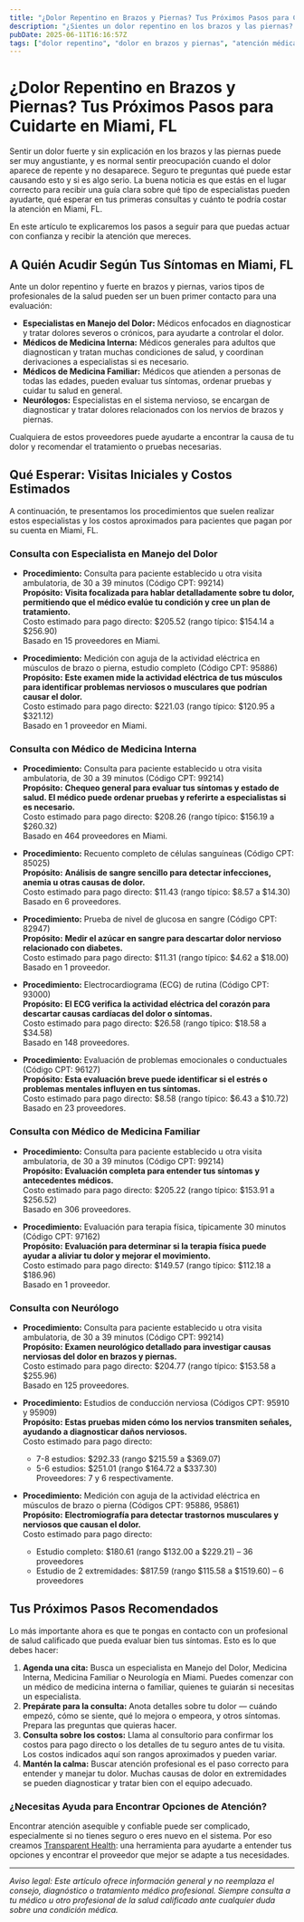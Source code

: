 ```yaml
---
title: "¿Dolor Repentino en Brazos y Piernas? Tus Próximos Pasos para Cuidarte en Miami, FL"
description: "¿Sientes un dolor repentino en los brazos y las piernas? Descubre a qué especialista acudir, qué esperar y los costos aproximados para recibir atención en Miami, FL."
pubDate: 2025-06-11T16:16:57Z
tags: ["dolor repentino", "dolor en brazos y piernas", "atención médica en Miami", "manejo del dolor", "neurología", "medicina interna", "medicina familiar", "costos de atención médica"]
---
```


# ¿Dolor Repentino en Brazos y Piernas? Tus Próximos Pasos para Cuidarte en Miami, FL

Sentir un dolor fuerte y sin explicación en los brazos y las piernas puede ser muy angustiante, y es normal sentir preocupación cuando el dolor aparece de repente y no desaparece. Seguro te preguntas qué puede estar causando esto y si es algo serio. La buena noticia es que estás en el lugar correcto para recibir una guía clara sobre qué tipo de especialistas pueden ayudarte, qué esperar en tus primeras consultas y cuánto te podría costar la atención en Miami, FL.

En este artículo te explicaremos los pasos a seguir para que puedas actuar con confianza y recibir la atención que mereces.

## A Quién Acudir Según Tus Síntomas en Miami, FL

Ante un dolor repentino y fuerte en brazos y piernas, varios tipos de profesionales de la salud pueden ser un buen primer contacto para una evaluación:

- **Especialistas en Manejo del Dolor:** Médicos enfocados en diagnosticar y tratar dolores severos o crónicos, para ayudarte a controlar el dolor.
- **Médicos de Medicina Interna:** Médicos generales para adultos que diagnostican y tratan muchas condiciones de salud, y coordinan derivaciones a especialistas si es necesario.
- **Médicos de Medicina Familiar:** Médicos que atienden a personas de todas las edades, pueden evaluar tus síntomas, ordenar pruebas y cuidar tu salud en general.
- **Neurólogos:** Especialistas en el sistema nervioso, se encargan de diagnosticar y tratar dolores relacionados con los nervios de brazos y piernas.

Cualquiera de estos proveedores puede ayudarte a encontrar la causa de tu dolor y recomendar el tratamiento o pruebas necesarias.

## Qué Esperar: Visitas Iniciales y Costos Estimados

A continuación, te presentamos los procedimientos que suelen realizar estos especialistas y los costos aproximados para pacientes que pagan por su cuenta en Miami, FL.

### Consulta con Especialista en Manejo del Dolor

- **Procedimiento:** Consulta para paciente establecido u otra visita ambulatoria, de 30 a 39 minutos (Código CPT: 99214)  
  **Propósito:** **Visita focalizada para hablar detalladamente sobre tu dolor, permitiendo que el médico evalúe tu condición y cree un plan de tratamiento.**  
  Costo estimado para pago directo: $205.52 (rango típico: $154.14 a $256.90)  
  Basado en 15 proveedores en Miami.

- **Procedimiento:** Medición con aguja de la actividad eléctrica en músculos de brazo o pierna, estudio completo (Código CPT: 95886)  
  **Propósito:** **Este examen mide la actividad eléctrica de tus músculos para identificar problemas nerviosos o musculares que podrían causar el dolor.**  
  Costo estimado para pago directo: $221.03 (rango típico: $120.95 a $321.12)  
  Basado en 1 proveedor en Miami.

### Consulta con Médico de Medicina Interna

- **Procedimiento:** Consulta para paciente establecido u otra visita ambulatoria, de 30 a 39 minutos (Código CPT: 99214)  
  **Propósito:** **Chequeo general para evaluar tus síntomas y estado de salud. El médico puede ordenar pruebas y referirte a especialistas si es necesario.**  
  Costo estimado para pago directo: $208.26 (rango típico: $156.19 a $260.32)  
  Basado en 464 proveedores en Miami.

- **Procedimiento:** Recuento completo de células sanguíneas (Código CPT: 85025)  
  **Propósito:** **Análisis de sangre sencillo para detectar infecciones, anemia u otras causas de dolor.**  
  Costo estimado para pago directo: $11.43 (rango típico: $8.57 a $14.30)  
  Basado en 6 proveedores.

- **Procedimiento:** Prueba de nivel de glucosa en sangre (Código CPT: 82947)  
  **Propósito:** **Medir el azúcar en sangre para descartar dolor nervioso relacionado con diabetes.**  
  Costo estimado para pago directo: $11.31 (rango típico: $4.62 a $18.00)  
  Basado en 1 proveedor.

- **Procedimiento:** Electrocardiograma (ECG) de rutina (Código CPT: 93000)  
  **Propósito:** **El ECG verifica la actividad eléctrica del corazón para descartar causas cardíacas del dolor o síntomas.**  
  Costo estimado para pago directo: $26.58 (rango típico: $18.58 a $34.58)  
  Basado en 148 proveedores.

- **Procedimiento:** Evaluación de problemas emocionales o conductuales (Código CPT: 96127)  
  **Propósito:** **Esta evaluación breve puede identificar si el estrés o problemas mentales influyen en tus síntomas.**  
  Costo estimado para pago directo: $8.58 (rango típico: $6.43 a $10.72)  
  Basado en 23 proveedores.

### Consulta con Médico de Medicina Familiar

- **Procedimiento:** Consulta para paciente establecido u otra visita ambulatoria, de 30 a 39 minutos (Código CPT: 99214)  
  **Propósito:** **Evaluación completa para entender tus síntomas y antecedentes médicos.**  
  Costo estimado para pago directo: $205.22 (rango típico: $153.91 a $256.52)  
  Basado en 306 proveedores.

- **Procedimiento:** Evaluación para terapia física, típicamente 30 minutos (Código CPT: 97162)  
  **Propósito:** **Evaluación para determinar si la terapia física puede ayudar a aliviar tu dolor y mejorar el movimiento.**  
  Costo estimado para pago directo: $149.57 (rango típico: $112.18 a $186.96)  
  Basado en 1 proveedor.

### Consulta con Neurólogo

- **Procedimiento:** Consulta para paciente establecido u otra visita ambulatoria, de 30 a 39 minutos (Código CPT: 99214)  
  **Propósito:** **Examen neurológico detallado para investigar causas nerviosas del dolor en brazos y piernas.**  
  Costo estimado para pago directo: $204.77 (rango típico: $153.58 a $255.96)  
  Basado en 125 proveedores.

- **Procedimiento:** Estudios de conducción nerviosa (Códigos CPT: 95910 y 95909)  
  **Propósito:** **Estas pruebas miden cómo los nervios transmiten señales, ayudando a diagnosticar daños nerviosos.**  
  Costo estimado para pago directo:  
  - 7-8 estudios: $292.33 (rango $215.59 a $369.07)  
  - 5-6 estudios: $251.01 (rango $164.72 a $337.30)  
  Proveedores: 7 y 6 respectivamente.

- **Procedimiento:** Medición con aguja de la actividad eléctrica en músculos de brazo o pierna (Códigos CPT: 95886, 95861)  
  **Propósito:** **Electromiografía para detectar trastornos musculares y nerviosos que causan el dolor.**  
  Costo estimado para pago directo:  
  - Estudio completo: $180.61 (rango $132.00 a $229.21) – 36 proveedores  
  - Estudio de 2 extremidades: $817.59 (rango $115.58 a $1519.60) – 6 proveedores

## Tus Próximos Pasos Recomendados

Lo más importante ahora es que te pongas en contacto con un profesional de salud calificado que pueda evaluar bien tus síntomas. Esto es lo que debes hacer:

1. **Agenda una cita:** Busca un especialista en Manejo del Dolor, Medicina Interna, Medicina Familiar o Neurología en Miami. Puedes comenzar con un médico de medicina interna o familiar, quienes te guiarán si necesitas un especialista.
2. **Prepárate para la consulta:** Anota detalles sobre tu dolor — cuándo empezó, cómo se siente, qué lo mejora o empeora, y otros síntomas. Prepara las preguntas que quieras hacer.
3. **Consulta sobre los costos:** Llama al consultorio para confirmar los costos para pago directo o los detalles de tu seguro antes de tu visita. Los costos indicados aquí son rangos aproximados y pueden variar.
4. **Mantén la calma:** Buscar atención profesional es el paso correcto para entender y manejar tu dolor. Muchas causas de dolor en extremidades se pueden diagnosticar y tratar bien con el equipo adecuado.

### ¿Necesitas Ayuda para Encontrar Opciones de Atención?

Encontrar atención asequible y confiable puede ser complicado, especialmente si no tienes seguro o eres nuevo en el sistema. Por eso creamos [Transparent Health](https://transparenthealth.ai): una herramienta para ayudarte a entender tus opciones y encontrar el proveedor que mejor se adapte a tus necesidades.

---

*Aviso legal: Este artículo ofrece información general y no reemplaza el consejo, diagnóstico o tratamiento médico profesional. Siempre consulta a tu médico u otro profesional de la salud calificado ante cualquier duda sobre una condición médica.*
